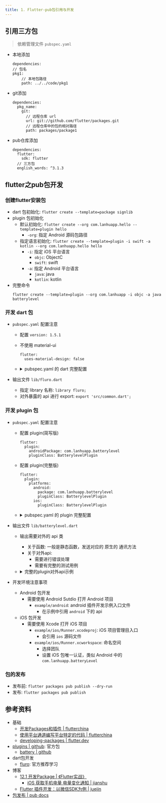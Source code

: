 ```yaml
---
title: 1. Flutter-pub包引用与开发
---
```


## 引用三方包
> 依赖管理文件 `pubspec.yaml`

- 本地添加
    ```
    dependencies:
    // 包名
    pkg1:
        // 本地包路径
        path: ../../code/pkg1
    ```
- git添加
    ```
    dependencies:
      pkg_name:
        git:
          // 远程仓库 url
          url: git://github.com/flutter/packages.git
          // 远程仓库中的包的相对路径
          path: packages/package1
    ```
- pub仓库添加
    ```
    dependencies:
      flutter:
        sdk: flutter
      // 三方包
      english_words: ^3.1.3
    ```

## flutter之pub包开发
### 创建flutter安装包
- dart 包初始化: `flutter create --template=package signlib`
- plugin 包初始化
    - 默认初始化: `flutter create --org com.lanhuapp.hello --template=plugin hello`
        - `-org`: 指定 Android 源码包路径
    - 指定语言初始化: `flutter create --template=plugin -i swift -a kotlin --org com.lanhuapp.hello hello`
        - `-i`: 指定 iOS 平台语言
            - `objc`: ObjectC
            - `swift`: swift
        - `-a`: 指定 Android 平台语言
            - `java`: java
            - `kotlin`: kotlin
- 完整命令
    ```
    flutter create --template=plugin --org com.lanhuapp -i objc -a java batterylevel
    ```

### 开发 dart 包
- `pubspec.yaml` 配置注意
    - 配置 `version: 1.5.1`
    - 不使用 material-ui
        ```
        flutter:
          uses-material-design: false
        ```
    - <details>
        <summary>pubspec.yaml 的 dart 完整配置</summary>

        ```yaml
        name: fluro
        description: >
          Fluro is a Flutter routing library that adds flexible routing options like wildcards, named
          parameters and clear route definitions.
        version: 1.5.1
        author: Yakka, LLC <apps@theyakka.com>
        homepage: https://github.com/theyakka/fluro

        environment:
          sdk: ">=2.1.0 <3.0.0"
          flutter: ">=1.2.0"

        dependencies:
          flutter:
            sdk: flutter

        dev_dependencies:
          flutter_test:
            sdk: flutter
          test: ^1.6.0

        flutter:
          uses-material-design: false
        ```
      </details>

- 输出文件 `lib/fluro.dart`
    - 指定 library 名称: `library fluro;`
    - 对外暴露的 api 进行 export: `export 'src/common.dart';`

### 开发 plugin 包
- `pubspec.yaml` 配置注意
    - 配置 plugin(简写版)
        ```
        flutter:
          plugin:
            androidPackage: com.lanhuapp.batterylevel
            pluginClass: BatterylevelPlugin
        ```
    - 配置 plugin(完整版)
        ```
        flutter:
          plugin:
            platforms:
              android:
                package: com.lanhuapp.batterylevel
                pluginClass: BatterylevelPlugin
              ios:
                pluginClass: BatterylevelPlugin
        ```
    - <details>
        <summary> pubspec.yaml 的 plugin 完整配置 </summary>

        ```yaml
        name: batterylevel
        description: A new flutter plugin project.
        version: 0.0.1
        author:
        homepage:

        environment:
          sdk: ">=2.1.0 <3.0.0"

        dependencies:
          flutter:
            sdk: flutter

        dev_dependencies:
          flutter_test:
            sdk: flutter

        flutter:
          plugin:
            androidPackage: com.lanhuapp.batterylevel
            pluginClass: BatterylevelPlugin
        ```
      </details>

- 输出文件 `lib/batterylevel.dart`
    - 输出需要对外的 api 类
        - 关于函数: 一般是静态函数，发送对应的 原生的 通讯方法
        - 关于对外api:
            - 需要进行错误处理
            - 需要有完整的测试用例
    - <details>
        <summary>完整的plugin对外api示例</summary>

        ```dart
        import 'dart:async';

        import 'package:flutter/services.dart';

        class Batterylevel {
          static const MethodChannel _channel =
              const MethodChannel('com.lanhuapp.flutter/battery');

          static Future<String> get platformVersion async {
            final String version = await _channel.invokeMethod('getPlatformVersion');
            return version;
          }

          static Future<String> get batteryLevel async {
            String batteryLevel;
            try {
              final int result = await _channel.invokeMethod('getBatteryLevel');
              batteryLevel = '$result';
            } on PlatformException catch (e) {
              batteryLevel = "Failed to get battery level:'${e.message}";
            }
            return batteryLevel;
          }
        }
        ```
      </details>
- 开发环境注意事项
    - Android 包开发
        - 需要使用 Android Sutdio 打开 Android 项目
            - `example/android`: android 插件开发示例入口文件
                - 在示例中引用 `android` 下的 api
    - iOS 包开发
        - 需要使用 Xcode 打开 iOS 项目
            - `example/ios/Runner.xcodeproj`: iOS 项目管理目入口
                - 会引用 `ios` 源码文件
            - `example/ios/Runner.xcworkspace`: 命名空间
                - 选择团队
                - 设置 iOS 包唯一认证，类似 Android 中的 `com.lanhuapp.batteryLevel`

### 包的发布
- 发布前: `flutter packages pub publish --dry-run`
- 发布: `flutter packages pub publish`

## 参考资料
- 基础
    - [开发Packages和插件 | flutterchina](https://flutterchina.club/developing-packages/)
    - [使用平台通道编写平台特定的代码 | flutterchina](https://flutterchina.club/platform-channels/)
    - [developing-packages | flutter.dev](https://flutter.dev/docs/development/packages-and-plugins/developing-packages)
- [plugins | github](https://github.com/flutter/plugins): 官方包
    - [battery | github](https://github.com/flutter/plugins/tree/master/packages/battery)
- dart包开发
    - [fluro](https://pub.dartlang.org/packages/fluro): 官方推荐学习
- 博客
    - [12.1 开发Package | 《Flutter实战》](https://book.flutterchina.club/chapter12/develop_package.html)
        - [iOS 获取手机电量 电量变化通知 | jianshu](https://www.jianshu.com/p/0b23d16f8d8a)
    - [Flutter 插件开发：以微信SDK为例 | juejin](https://juejin.im/post/5d25a5cb6fb9a07ea71338f0)
- [包发布 | pub docs](https://dart.dev/tools/pub/publishing)
